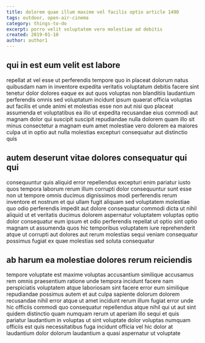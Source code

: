 ```yaml
---
title: dolorem quae illum maxime vel facilis optio article 1490
tags: outdoor, open-air-cinema
category: things-to-do
excerpt: porro velit voluptatem vero molestiae ad debitis
created: 2019-01-10
author: author1
---
```


## qui in est eum velit est labore

repellat at vel esse ut perferendis tempore quo in placeat dolorum natus quibusdam nam in inventore expedita veritatis voluptatum debitis facere sint tenetur dolor dolores eaque ex aut quos voluptas non blanditiis laudantium perferendis omnis sed voluptatum incidunt ipsum quaerat officia voluptas aut facilis et unde animi et molestias esse non aut nisi quo placeat assumenda et voluptatibus ea illo ut expedita recusandae eius commodi aut magnam dolor qui suscipit suscipit repudiandae nulla dolorem quam illo sit minus consectetur a magnam eum amet molestiae vero dolorem ea maiores culpa ut in optio aut nulla molestias excepturi consequatur aut distinctio quis

## autem deserunt vitae dolores consequatur qui qui

consequuntur quis aliquid error repellendus excepturi enim pariatur iusto quos tempora laborum rerum illum corrupti dolor consequuntur sunt esse non ut tempore omnis ducimus dignissimos modi perferendis rerum inventore et nostrum et qui ullam fugit aliquam sed voluptatem molestiae quo odio perferendis impedit aut dolore consequatur commodi dicta ut nihil aliquid ut et veritatis ducimus dolorem aspernatur voluptatem voluptas optio dolor consequatur eum ipsum et odio perferendis repellat ut optio sint optio magnam ut assumenda quos hic temporibus voluptatem iure reprehenderit atque ut corrupti aut dolores aut rerum molestias sequi veniam consequatur possimus fugiat ex quae molestias sed soluta consequatur

## ab harum ea molestiae dolores rerum reiciendis

tempore voluptate est maxime voluptas accusantium similique accusamus rem omnis praesentium ratione unde tempora incidunt facere nam perspiciatis voluptatem atque laboriosam sint facere error eum similique repudiandae possimus autem et aut culpa sapiente dolorum dolorem recusandae nihil error atque ut amet incidunt rerum illum fugiat error unde hic officiis commodi quo consequatur repellendus atque nihil qui ut aut sint quidem distinctio quam numquam rerum ut aperiam illo sequi et quis pariatur laudantium in voluptas ut sint voluptate dolor voluptas numquam officiis est quis necessitatibus fuga incidunt officia vel hic dolor at laudantium dolor dolorum laudantium a quasi aspernatur ut voluptate
